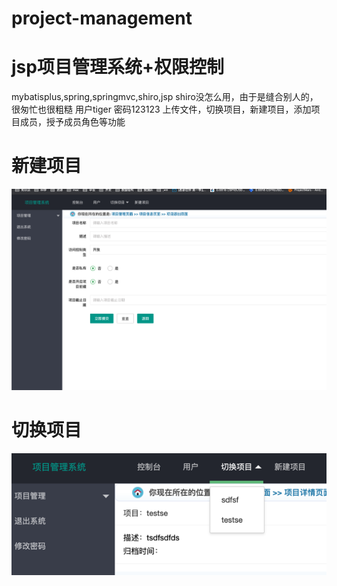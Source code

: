 # project-management
# jsp项目管理系统+权限控制

mybatisplus,spring,springmvc,shiro,jsp
shiro没怎么用，由于是缝合别人的，很匆忙也很粗糙
用户tiger 密码123123
上传文件，切换项目，新建项目，添加项目成员，授予成员角色等功能
# 新建项目
![alt](./pic/img.png)
# 切换项目
![alt](./pic/img_1.png)
